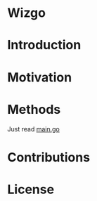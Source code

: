 # Wizgo

# Introduction

# Motivation

# Methods
Just read [main.go](main.go)

# Contributions

# License